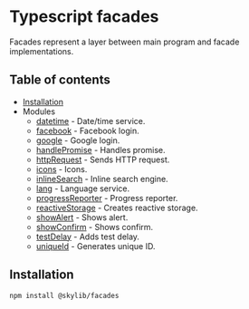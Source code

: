 # Typescript facades

Facades represent a layer between main program and facade implementations.

## Table of contents

- [Installation](#installation)
- Modules
  - [datetime](https://ilyub.github.io/typescript-facades/modules/datetime.html) - Date/time service.
  - [facebook](https://ilyub.github.io/typescript-facades/modules/facebook.html) - Facebook login.
  - [google](https://ilyub.github.io/typescript-facades/modules/google.html) - Google login.
  - [handlePromise](https://ilyub.github.io/typescript-facades/modules/handlepromise.html) - Handles promise.
  - [httpRequest](https://ilyub.github.io/typescript-facades/modules/httprequest.html) - Sends HTTP request.
  - [icons](https://ilyub.github.io/typescript-facades/modules/icons.html) - Icons.
  - [inlineSearch](https://ilyub.github.io/typescript-facades/modules/inlinesearch.html) - Inline search engine.
  - [lang](https://ilyub.github.io/typescript-facades/modules/lang.html) - Language service.
  - [progressReporter](https://ilyub.github.io/typescript-facades/modules/progressreporter.html) - Progress reporter.
  - [reactiveStorage](https://ilyub.github.io/typescript-facades/modules/reactivestorage.html) - Creates reactive storage.
  - [showAlert](https://ilyub.github.io/typescript-facades/modules/showalert.html) - Shows alert.
  - [showConfirm](https://ilyub.github.io/typescript-facades/modules/showconfirm.html) - Shows confirm.
  - [testDelay](https://ilyub.github.io/typescript-facades/modules/testdelay.html) - Adds test delay.
  - [uniqueId](https://ilyub.github.io/typescript-facades/modules/uniqueid.html) - Generates unique ID.

## <a name="installation"></a>Installation

    npm install @skylib/facades

